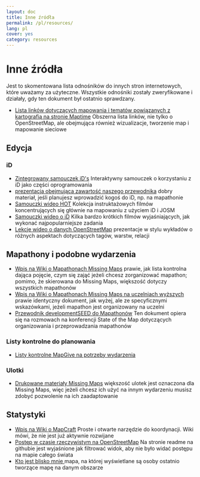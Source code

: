 ```yaml
---
layout: doc
title: Inne źródła
permalink: /pl/resources/
lang: pl
cover: yes
category: resources
---
```


# Inne źródła


Jest to skomentowana lista odnośników do innych stron internetowych, które uważamy za użyteczne. Wszystkie odnośniki zostały zweryfikowane i działały, gdy ten dokument był ostatnio sprawdzany.

  * [Lista linków dotyczących mapowania i tematów powiązanych z kartografią na stronie Maptime](http://maptime.io/lessons-resources/) Obszerna lista linków, nie tylko o OpenStreetMap, ale obejmująca również wizualizacje, tworzenie map i mapowanie sieciowe


## Edycja

### iD

  * [Zintegrowany samouczek iD's](http://www.openstreetmap.org/edit?editor=id#walkthrough=true) Interaktywny samouczek o korzystaniu z iD jako części oprogramowania
  * [prezentacja obejmująca zawartość naszego przewodnika](/files/iD-editor-training.pptx) dobry materiał, jeśli planujesz wprowadzić kogoś do iD, np. na mapathonie
  * [Samouczki wideo HOT](https://www.youtube.com/playlist?list=PLb9506_-6FMHULD9iDUAh-4qpxKdVspnD) Kolekcja instruktażowych filmów koncentrujących się głównie na mapowaniu z użyciem iD i JOSM
  * [Samouczki wideo o iD](https://www.sjtdelfs.de/wordpress/?page_id=84) Kilka bardzo krótkich filmów wyjaśniających, jak wykonać najpopularniejsze zadania
  * [Lekcje wideo o danych OpenStreetMap](https://www.youtube.com/playlist?list=PLqC3rFN6pDezPK0NifkGCSMop3vcXQEEU) prezentacje w stylu wykładów o różnych aspektach dotyczących tagów, warstw, relacji

## Mapathony i podobne wydarzenia

  * [Wpis na Wiki o Mapathonach Missing Maps](http://wiki.openstreetmap.org/wiki/Missing_Maps_mapathons) prawie, jak lista kontrolna dająca pojęcie, czym się zająć jeżeli chcesz zorganizować mapathon; pomimo, że skierowana do Missing Maps, większość dotyczy wszystkich mapathonów
  * [Wpis na Wiki o Mapathonach Missing Maps na uczelniach wyższych](http://wiki.openstreetmap.org/wiki/Missing_Maps_mapathons:_for_students_and_universities) prawie identyczny dokument, jak wyżej, ale ze specyficznymi wskazówkami, jeżeli mapathon jest organizowany na uczelni
  * [Przewodnik developmentSEED do Mapathonów](https://developmentseed.org/blog/2015/06/07/organizing-mapathons/) Ten dokument opiera się na rozmowach na konferencji State of the Map dotyczących organizowania i przeprowadzania mapathonów

### Listy kontrolne do planowania

  * [Listy kontrolne MapGive na potrzeby wydarzenia](https://mapgive.state.gov/box/#resources&event-checklist)

### Ulotki 

  * [Drukowane materiały Missing Maps](https://drive.google.com/drive/folders/0BwOZ7Miy-DQdZFBGYXJ2QWljLWM) większość ulotek jest oznaczona dla Missing Maps, więc jeżeli chcesz ich użyć na innym wydarzeniu musisz zdobyć pozwolenie na ich zaadaptowanie

## Statystyki

  * [Wpis na Wiki o MapCraft](https://wiki.openstreetmap.org/wiki/MapCraft) Proste i otwarte narzędzie do koordynacji. Wiki mówi, że nie jest już aktywnie rozwijane
  * [Postęp w czasie rzeczywistym na OpenStreetMap](https://github.com/osmlab/show-me-the-way) Na stronie readme na githubie jest wyjaśnione jak filtrować widok, aby nie było widać postępu na mapie całego świata
  * [Kto jest blisko mnie ](http://resultmaps.neis-one.org/oooc) mapa, na której wyświetlane są osoby ostatnio tworzące mapę na danym obszarze

